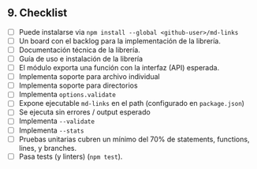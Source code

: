 ## 9. Checklist
* [ ] Puede instalarse via `npm install --global <github-user>/md-links`
* [ ] Un board con el backlog para la implementación de la librería.
* [ ] Documentación técnica de la librería.
* [ ] Guía de uso e instalación de la librería
* [ ] El módulo exporta una función con la interfaz (API) esperada.
* [ ] Implementa soporte para archivo individual
* [ ] Implementa soporte para directorios
* [ ] Implementa `options.validate`
* [ ] Expone ejecutable `md-links` en el path (configurado en `package.json`)
* [ ] Se ejecuta sin errores / output esperado
* [ ] Implementa `--validate`
* [ ] Implementa `--stats`
* [ ] Pruebas unitarias cubren un mínimo del 70% de statements, functions,
  lines, y branches.
* [ ] Pasa tests (y linters) (`npm test`).
